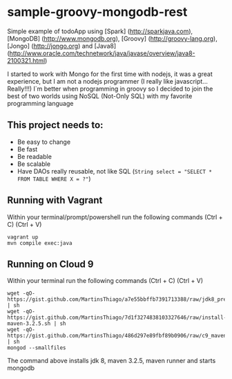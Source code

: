 # sample-groovy-mongodb-rest
Simple example of todoApp using [Spark] (http://sparkjava.com), [MongoDB] (http://www.mongodb.org), [Groovy] (http://groovy-lang.org), [Jongo] (http://jongo.org) and [Java8] (http://www.oracle.com/technetwork/java/javase/overview/java8-2100321.html)

I started to work with Mongo for the first time with nodejs, it was a great experience, but I am not a nodejs programmer (I really like javascript... Really!!!) I`m better when programming in groovy so I decided to join the best of two worlds using NoSQL (Not-Only SQL) with my favorite programming language

## This project needs to:
- Be easy to change
- Be fast
- Be readable
- Be scalable
- Have DAOs really reusable, not like SQL (`String select = "SELECT * FROM TABLE WHERE X = ?"`)

## Running with Vagrant
Within your terminal/prompt/powershell run the following commands (Ctrl + C) (Ctrl + V)
```
vagrant up
mvn compile exec:java
```

## Running on Cloud 9
Within your terminal run the following commands (Ctrl + C) (Ctrl + V)
```
wget -qO- https://gist.github.com/MartinsThiago/a7e55bbffb7391713388/raw/jdk8_precise.sh | sh
wget -qO- https://gist.github.com/MartinsThiago/7d1f3274838103327646/raw/install-maven-3.2.5.sh | sh
wget -qO- https://gist.github.com/MartinsThiago/486d297e89fbf89b0906/raw/c9_mavenrunner.sh | sh
mongod --smallfiles
```
The command above installs jdk 8, maven 3.2.5, maven runner and starts mongodb
